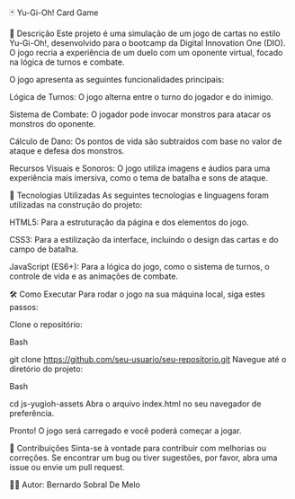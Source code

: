 🃏 Yu-Gi-Oh! Card Game

📖 Descrição
Este projeto é uma simulação de um jogo de cartas no estilo Yu-Gi-Oh!, desenvolvido para o bootcamp da Digital Innovation One (DIO). O jogo recria a experiência de um duelo com um oponente virtual, focado na lógica de turnos e combate.

O jogo apresenta as seguintes funcionalidades principais:

Lógica de Turnos: O jogo alterna entre o turno do jogador e do inimigo.

Sistema de Combate: O jogador pode invocar monstros para atacar os monstros do oponente.

Cálculo de Dano: Os pontos de vida são subtraídos com base no valor de ataque e defesa dos monstros.

Recursos Visuais e Sonoros: O jogo utiliza imagens e áudios para uma experiência mais imersiva, como o tema de batalha e sons de ataque.

🚀 Tecnologias Utilizadas
As seguintes tecnologias e linguagens foram utilizadas na construção do projeto:

HTML5: Para a estruturação da página e dos elementos do jogo.

CSS3: Para a estilização da interface, incluindo o design das cartas e do campo de batalha.

JavaScript (ES6+): Para a lógica do jogo, como o sistema de turnos, o controle de vida e as animações de combate.

🛠️ Como Executar
Para rodar o jogo na sua máquina local, siga estes passos:

Clone o repositório:

Bash

git clone https://github.com/seu-usuario/seu-repositorio.git
Navegue até o diretório do projeto:

Bash

cd js-yugioh-assets
Abra o arquivo index.html no seu navegador de preferência.

Pronto! O jogo será carregado e você poderá começar a jogar.

🤝 Contribuições
Sinta-se à vontade para contribuir com melhorias ou correções. Se encontrar um bug ou tiver sugestões, por favor, abra uma issue ou envie um pull request.

🧑‍💻 Autor: Bernardo Sobral De Melo
